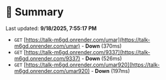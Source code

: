 # 📖 Summary
Last updated: **9/18/2025, 7:55:17 PM**

- `GET` [https://talk-m6gd.onrender.com/umar](https://talk-m6gd.onrender.com/umar) - **Down** (370ms)
- `GET` [https://talk-m6gd.onrender.com/9337](https://talk-m6gd.onrender.com/9337) - **Down** (526ms)
- `GET` [https://talk-m6gd.onrender.com/umar920](https://talk-m6gd.onrender.com/umar920) - **Down** (197ms)

